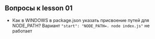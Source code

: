 ## Вопросы к lesson 01
* Как в WINDOWS в package.json указать присвоение путей для NODE_PATH?   Вариант ```"start": "NODE_PATH=. node index.js"``` не работает
